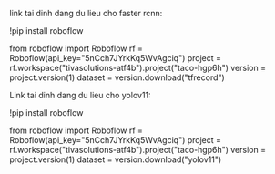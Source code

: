 link tai dinh dang du lieu cho faster rcnn:

!pip install roboflow

from roboflow import Roboflow
rf = Roboflow(api_key="5nCch7JYrkKq5WvAgciq")
project = rf.workspace("tivasolutions-atf4b").project("taco-hgp6h")
version = project.version(1)
dataset = version.download("tfrecord")
                
Link tai dinh dang du lieu cho yolov11:

!pip install roboflow


from roboflow import Roboflow
rf = Roboflow(api_key="5nCch7JYrkKq5WvAgciq")
project = rf.workspace("tivasolutions-atf4b").project("taco-hgp6h")
version = project.version(1)
dataset = version.download("yolov11")